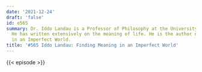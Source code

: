 ```yaml
---
date: '2021-12-24'
draft: 'false'
id: e565
summary: Dr. Iddo Landau is a Professor of Philosophy at the University of Haifa.
  He has written extensively on the meaning of life. He is the author of Finding Meaning
  in an Imperfect World.
title: '#565 Iddo Landau: Finding Meaning in an Imperfect World'
---
```

{{< episode >}}

